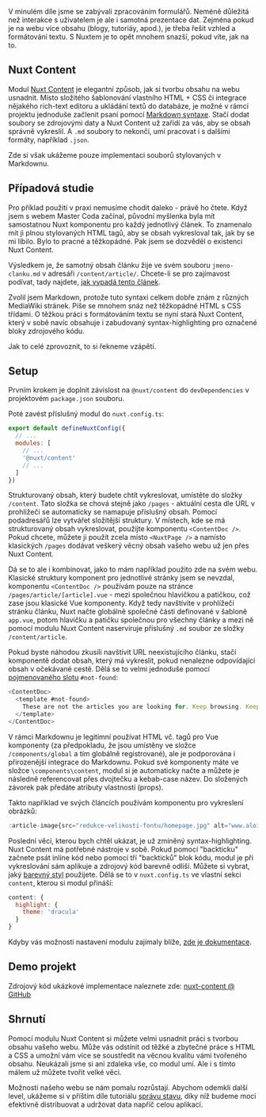V minulém díle jsme se zabývali zpracováním formulářů. Neméně důležitá než interakce s uživatelem je ale i samotná prezentace dat. Zejména pokud je na webu více obsahu (blogy, tutoriáy, apod.), je třeba řešit vzhled a formátování textu. S Nuxtem je to opět mnohem snazší, pokud víte, jak na to.

## Nuxt Content

Modul [Nuxt Content](https://content.nuxt.com/) je elegantní způsob, jak si tvorbu obsahu na webu usnadnit. Místo složitého šablonování vlastního HTML + CSS či integrace nějakého rich-text editoru a ukládání textů do databáze, je možné v rámci projektu jednoduše začlenit psaní pomocí [Markdown syntaxe](https://www.markdownguide.org/). Stačí dodat soubory se zdrojovými daty a Nuxt Content už zařídí za vás, aby se obsah správně vykreslil. A `.md` soubory to nekončí, umí pracovat i s dalšími formáty, například `.json`.

Zde si však ukážeme pouze implementaci souborů stylovaných v Markdownu.

## Případová studie

Pro příklad použití v praxi nemusíme chodit daleko - právě ho čtete. Když jsem s webem Master Coda začínal, původní myšlenka byla mít samostatnou Nuxt komponentu pro každý jednotlivý článek. To znamenalo mít ji plnou stylovaných HTML tagů, aby se obsah vykresloval tak, jak by se mi líbilo. Bylo to pracné a těžkopádné. Pak jsem se dozvěděl o existenci Nuxt Content.

Výsledkem je, že samotný obsah článku žije ve svém souboru `jmeno-clanku.md` v adresáři `/content/article/`. Chcete-li se pro zajímavost podívat, tady najdete, [jak vypadá tento článek](https://github.com/AloisSeckar/master-coda/blob/master/content/article/nuxt-content.md).

Zvolil jsem Markdown, protože tuto syntaxi celkem dobře znám z různých MediaWiki stránek. Píše se mnohem snáz než těžkopádné HTML s CSS třídami. O těžkou práci s formátováním textu se nyní stará Nuxt Content, který v sobě navíc obsahuje i zabudovaný syntax-highlighting pro označené bloky zdrojového kódu.

Jak to celé zprovoznit, to si řekneme vzápětí.

## Setup

Prvním krokem je doplnit závislost na `@nuxt/content` do `devDependencies` v projektovém `package.json` souboru.

Poté zavést příslušný modul do `nuxt.config.ts`:

```js
export default defineNuxtConfig({
  // ...
  modules: [
    // ...
    '@nuxt/content'
    // ...
  ]
})
```

Strukturovaný obsah, který budete chtít vykreslovat, umístěte do složky `/content`. Tato složka se chová stejně jako `/pages` - aktuální cesta dle URL v prohlížeči se automaticky se namapuje příslušný obsah. Pomocí podadresářů lze vytvářet složitější struktury. V místech, kde se má strukturovaný obsah vykreslovat, použijte komponentu `<ContentDoc />`. Pokud chcete, můžete ji použít zcela místo `<NuxtPage />` a namísto klasických `/pages` dodávat veškerý věcný obsah vašeho webu už jen přes Nuxt Content.

Dá se to ale i kombinovat, jako to mám například použito zde na svém webu. Klasické struktury komponent pro jednotlivé stránky jsem se nevzdal, komponentu `<ContentDoc />` používám pouze na stránce `/pages/article/[article].vue` - mezi společnou hlavičkou a patičkou, což zase jsou klasické Vue komponenty. Když tedy navštívíte v prohlížeči stránku článku, Nuxt načte globálně společné části definované v šabloně `app.vue`, potom hlavičku a patičku společnou pro všechny články a mezi ně pomocí modulu Nuxt Content naservíruje příslušný `.md` soubor ze složky `/content/article`.

Pokud byste náhodou zkusili navštívit URL neexistujícího článku, stačí komponentě dodat obsah, který má vykreslit, pokud nenalezne odpovídající obsah v očekávané cestě. Dělá se to velmi jednoduše pomocí [pojmenovaného slotu](https://vuejs.org/guide/components/slots.html#named-slots) `#not-found`:

```js
<ContentDoc>
  <template #not-found>
    These are not the articles you are looking for. Keep browsing. Keep browsing.
  </template>
</ContentDoc>
```

V rámci Markdownu je legitimní používat HTML vč. tagů pro Vue komponenty (za předpokladu, že jsou umístěny ve složce `/components/global` a tím globálně registrované), ale je podporována i přirozenější integrace do Markdownu. Pokud své komponenty máte ve složce `\components\content`, modul si je automaticky načte a můžete je následně referencovat přes dvojtečku a kebab-case název. Do složených závorek pak předáte atributy vlastností (props).

Takto například ve svých článcích používám komponentu pro vykreslení obrázků:

```js
:article-image{src="redukce-velikosti-fontu/homepage.jpg" alt="www.alois-seckar.cz" link="http://www.alois-seckar.cz"}
```

Poslední věcí, kterou bych chtěl ukázat, je už zmíněný syntax-highlighting. Nuxt Content má potřebné nástroje v sobě. Pokud pomocí "backticku" začnete psát inline kód nebo pomocí tří "backticků" blok kódu, modul je při vykreslování sám aplikuje a zdrojový kód barevně odliší. Můžete si vybrat, jaký [barevný styl](https://github.com/shikijs/shiki/blob/main/docs/themes.md) použijete. Dělá se to v `nuxt.config.ts` ve vlastní sekci `content`, kterou si modul přináší:

```js
content: {
  highlight: {
    theme: 'dracula'
  }
}
```

Kdyby vás možnosti nastavení modulu zajímaly blíže, [zde je dokumentace](https://content.nuxt.com/get-started/installation).

## Demo projekt

Zdrojový kód ukázkové implementace naleznete zde:
[nuxt-content @ GitHub](https://github.com/AloisSeckar/demos-nuxt/tree/main/nuxt-content)

## Shrnutí

Pomocí modulu Nuxt Content si můžete velmi usnadnit práci s tvorbou obsahu vašeho webu. Může vás odstínit od těžké a zbytečné práce s HTML a CSS a umožní vám více se soustředit na věcnou kvalitu vámi tvořeného obsahu. Neukázali jsme si ani zdaleka vše, co modul umí. Ale i s tímto málem už můžete tvořit velké věci.

Možnosti našeho webu se nám pomalu rozrůstají. Abychom odemkli další level, ukážeme si v příštím díle tutoriálu [správu stavu](/article/nuxt-pinia), díky níž budeme moci efektivně distribuovat a udržovat data napříč celou aplikací.
